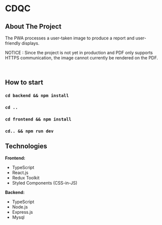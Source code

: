 # CDQC

## About The Project

The PWA processes a user-taken image to produce a report and user-friendly displays.

NOTICE : Since the project is not yet in production and PDF only supports HTTPS communication, the image cannot currently be rendered on the PDF.

<br>

## How to start

### `cd backend && npm install`

### `cd ..`

### `cd frontend && npm install`

### `cd.. && npm run dev`

## Technologies

**Frontend:**

- TypeScript
- React.js
- Redux Toolkit
- Styled Components (CSS-in-JS)

**Backend:**

- TypeScript
- Node.js
- Express.js
- Mysql
